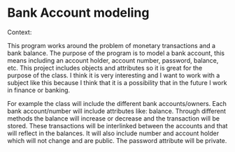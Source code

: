 # Bank Account modeling

Context:

This program works around the problem of monetary transactions and a bank balance. The purpose of the program is to model a bank account, 
this means including an account holder, account number, password, balance, etc. This project includes objects and attributes so it is great 
for the purpose of the class. I think it is very interesting and I want to work with a subject like this because I think that it is a possibility 
that in the future I work in finance or banking.

For example the class will include the different bank accounts/owners. Each bank account/number will include attributes like: balance. Through different methods
the balance will increase or decrease and the transaction will be stored. These transactions will be interlinked between the accounts and that will reflect in the balances. It will also include number and account holder which will not change and are public. The password attribute will be private. 
